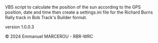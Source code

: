 VBS script to calculate the position of the sun according to the GPS position, date and time then create a settings.ini file for the Richard Burns Rally track in Bob Track's Builder format.

version 1.0.0.3

© 2024 Emmanuel MARCEROU - RBR-WRC

